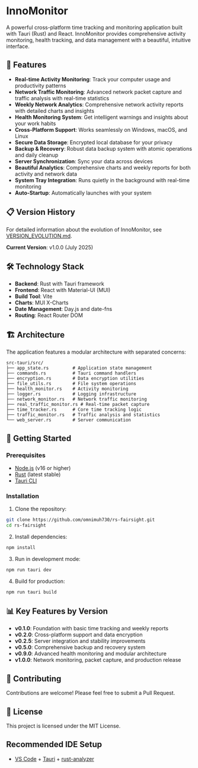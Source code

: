 # InnoMonitor

A powerful cross-platform time tracking and monitoring application built with Tauri (Rust) and React. InnoMonitor provides comprehensive activity monitoring, health tracking, and data management with a beautiful, intuitive interface.

## 🚀 Features

- **Real-time Activity Monitoring**: Track your computer usage and productivity patterns
- **Network Traffic Monitoring**: Advanced network packet capture and traffic analysis with real-time statistics
- **Weekly Network Analytics**: Comprehensive network activity reports with detailed charts and insights
- **Health Monitoring System**: Get intelligent warnings and insights about your work habits
- **Cross-Platform Support**: Works seamlessly on Windows, macOS, and Linux
- **Secure Data Storage**: Encrypted local database for your privacy
- **Backup & Recovery**: Robust data backup system with atomic operations and daily cleanup
- **Server Synchronization**: Sync your data across devices
- **Beautiful Analytics**: Comprehensive charts and weekly reports for both activity and network data
- **System Tray Integration**: Runs quietly in the background with real-time monitoring
- **Auto-Startup**: Automatically launches with your system

## 📋 Version History

For detailed information about the evolution of InnoMonitor, see [VERSION_EVOLUTION.md](./VERSION_EVOLUTION.md).

**Current Version**: v1.0.0 (July 2025)

## 🛠 Technology Stack

- **Backend**: Rust with Tauri framework
- **Frontend**: React with Material-UI (MUI)
- **Build Tool**: Vite
- **Charts**: MUI X-Charts
- **Date Management**: Day.js and date-fns
- **Routing**: React Router DOM

## 🏗 Architecture

The application features a modular architecture with separated concerns:

```
src-tauri/src/
├── app_state.rs         # Application state management
├── commands.rs          # Tauri command handlers  
├── encryption.rs        # Data encryption utilities
├── file_utils.rs        # File system operations
├── health_monitor.rs    # Activity monitoring
├── logger.rs            # Logging infrastructure
├── network_monitor.rs   # Network traffic monitoring
├── real_traffic_monitor.rs # Real-time packet capture
├── time_tracker.rs      # Core time tracking logic
├── traffic_monitor.rs   # Traffic analysis and statistics
└── web_server.rs        # Server communication
```

## 🚀 Getting Started

### Prerequisites

- [Node.js](https://nodejs.org/) (v16 or higher)
- [Rust](https://rustup.rs/) (latest stable)
- [Tauri CLI](https://tauri.app/v1/guides/getting-started/prerequisites)

### Installation

1. Clone the repository:
```bash
git clone https://github.com/omnimuh730/rs-fairsight.git
cd rs-fairsight
```

2. Install dependencies:
```bash
npm install
```

3. Run in development mode:
```bash
npm run tauri dev
```

4. Build for production:
```bash
npm run tauri build
```

## 📊 Key Features by Version

- **v0.1.0**: Foundation with basic time tracking and weekly reports
- **v0.2.0**: Cross-platform support and data encryption
- **v0.2.5**: Server integration and stability improvements
- **v0.5.0**: Comprehensive backup and recovery system
- **v0.9.0**: Advanced health monitoring and modular architecture
- **v1.0.0**: Network monitoring, packet capture, and production release

## 🤝 Contributing

Contributions are welcome! Please feel free to submit a Pull Request.

## 📄 License

This project is licensed under the MIT License.

## Recommended IDE Setup

- [VS Code](https://code.visualstudio.com/) + [Tauri](https://marketplace.visualstudio.com/items?itemName=tauri-apps.tauri-vscode) + [rust-analyzer](https://marketplace.visualstudio.com/items?itemName=rust-lang.rust-analyzer)

